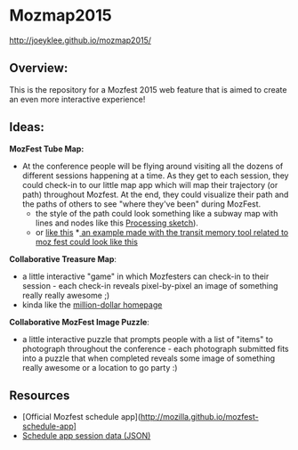 # Mozmap2015

http://joeyklee.github.io/mozmap2015/

## Overview:

This is the repository for a Mozfest 2015 web feature that is aimed to create an even more interactive experience! 


## Ideas:

**MozFest Tube Map:**

* At the conference people will be flying around visiting all the dozens of different sessions happening at a time. As they get to each session, they could check-in to our little map app which will map their trajectory (or path) throughout Mozfest. At the end, they could visualize their path and the paths of others to see "where they've been" during MozFest. 
	* the style of the path could look something like a subway map with lines and nodes like this [Processing sketch](http://www.generative-gestaltung.de/P_3_1_2_02)).  
	* or [like this](http://brianfoo.com/transit/)
		*[ an example made with the transit memory tool related to moz fest could look like this](http://memoryunderground.com/map/a2obgt6k/test---mozzy)

**Collaborative Treasure Map**:

* a little interactive "game" in which Mozfesters can check-in to their session - each check-in reveals pixel-by-pixel an image of something really really awesome ;)
* kinda like the [million-dollar homepage](https://en.wikipedia.org/wiki/The_Million_Dollar_Homepage)

**Collaborative MozFest Image Puzzle**:

* a little interactive puzzle that prompts people with a list of "items" to photograph throughout the conference - each photograph submitted fits into a puzzle that when completed reveals some image of something really awesome or a location to go party :)


## Resources

- [Official Mozfest schedule app](http://mozilla.github.io/mozfest-schedule-app]
- [Schedule app session data (JSON)](http://mozilla.github.io/mozfest-schedule-app/sessions.json)
 

